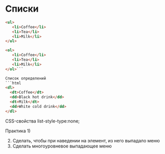 # Списки

```html
<ul>
   <li>Coffee</li>
   <li>Tea</li>
   <li>Milk</li>
</ul>

<ol>
   <li>Coffee</li>
   <li>Tea</li>
   <li>Milk</li>
</ol>```

Список определений
```html
<dl>
  <dt>Coffee</dt>
  <dd>Black hot drink</dd>
  <dt>Milk</dt>
  <dd>White cold drink</dd>
</dl>
```

CSS-свойства 
list-style-type:none; 

Практика
1)





2) Сделать, чтобы при наведении на элемент, из него выпадало меню
3) Сделать многоуровневое выпадающее меню